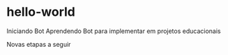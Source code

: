 # hello-world
Iniciando Bot
Aprendendo Bot para implementar em projetos educacionais

Novas etapas a seguir
